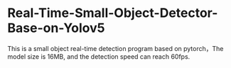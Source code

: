 # Real-Time-Small-Object-Detector-Base-on-Yolov5
This is a small object real-time detection program based on pytorch，The model size is 16MB, and the detection speed can reach 60fps.
